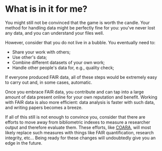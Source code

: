 # What is in it for me?

You might still not be convinced that the game is worth the candle.
Your method for handling data might be perfectly fine for you:
you've never lost any data, and you can understand your files well.

However, consider that you do not live in a bubble.
You eventually need to:
- Share your work with others;
- Use other's data;
- Combine different datasets of your own work;
- Handle other people's data for, e.g., quality check;

If everyone produced FAIR data, all of these steps would be extremely
easy to carry out and, in some cases, automatic.

Once you embrace FAIR data, you contribute and can tap into a large
amount of data present online for your own reputation and benefit.
Working with FAIR data is also more efficient: data analysis is faster
with such data, and writing papers becomes a breeze.

If all of this still is not enough to convince you, consider that
there are efforts to move away from bibliometric indexes to measure
a researcher output and therefore evaluate them.
These efforts, like [COARA](https://coara.eu/), will most likely
replace such measures with things like FAIR quantification,
research integrity, etc...
Being ready for these changes will undoubtedly give you an edge in
the future.
